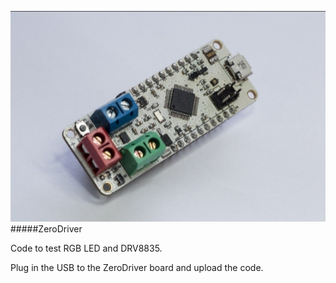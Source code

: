 ![](ZeroDriver-test.jpg)
#####ZeroDriver

Code to test RGB LED and DRV8835.

Plug in the USB to the ZeroDriver board and upload the code.
